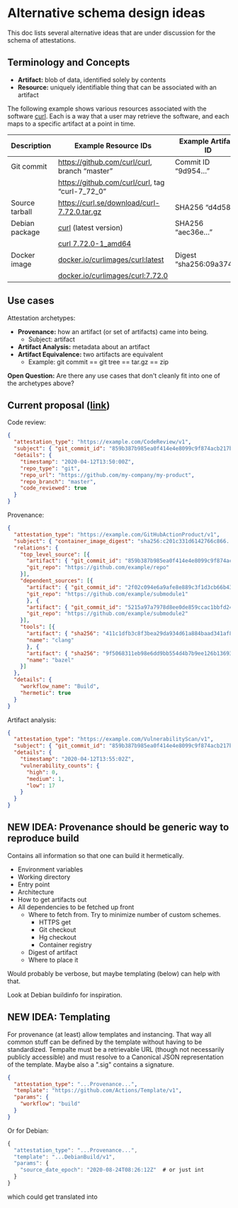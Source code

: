 # Alternative schema design ideas

This doc lists several alternative ideas that are under discussion for the
schema of attestations.

## Terminology and Concepts

*   **Artifact:** blob of data, identified solely by contents
*   **Resource:** uniquely identifiable thing that can be associated with an
    artifact

The following example shows various resources associated with the software
[curl](https://curl.se). Each is a way that a user may retrieve the software,
and each maps to a specific artifact at a point in time.

| Description    | Example Resource IDs                            | Example Artifact ID     |
| -------------- | ----------------------------------------------- | -------------------     |
| Git commit     | https://github.com/curl/curl, branch “master”   | Commit ID “9d954…”      |
|                | https://github.com/curl/curl, tag “curl-7_72_0” |                         |
| Source tarball | https://curl.se/download/curl-7.72.0.tar.gz     | SHA256 “d4d58…”         |
| Debian package | [curl][curl-debian] (latest version)            | SHA256 “aec36e…”        |
|                | [curl 7.72.0-1_amd64][curl-debian]              |                         |
| Docker image   | [docker.io/curlimages/curl:latest][curl-docker] | Digest “sha256:09a374…” |
|                | [docker.io/curlimages/curl:7.72.0][curl-docker] |                         |

[curl-debian]: https://packages.debian.org/search?keywords=curl
[curl-docker]: https://hub.docker.com/r/curlimages/curl

## Use cases

Attestation archetypes:

*   **Provenance:** how an artifact (or set of artifacts) came into being.
    *   Subject: artifact
*   **Artifact Analysis:** metadata about an artifact
*   **Artifact Equivalence:** two artifacts are equivalent
    *   Example: git commit == git tree == tar.gz == zip

**Open Question:** Are there any use cases that don't cleanly fit into one of
the archetypes above?

## Current proposal ([link](README.md))

Code review:

```json
{
  "attestation_type": "https://example.com/CodeReview/v1",
  "subject": { "git_commit_id": "859b387b985ea0f414e4e8099c9f874acb217b94" },
  "details": {
    "timestamp": "2020-04-12T13:50:00Z",
    "repo_type": "git",
    "repo_url": "https://github.com/my-company/my-product",
    "repo_branch": "master",
    "code_reviewed": true
  }
}
```

Provenance:

```json
{
  "attestation_type": "https://example.com/GitHubActionProduct/v1",
  "subject": { "container_image_digest": "sha256:c201c331d6142766c866..." },
  "relations": {
    "top_level_source": [{
      "artifact": { "git_commit_id": "859b387b985ea0f414e4e8099c9f874acb217b94" },
      "git_repo": "https://github.com/example/repo"
    }],
    "dependent_sources": [{
      "artifact": { "git_commit_id": "2f02c094e6a9afe8e889c3f1d3cb66b437797af4" },
      "git_repo": "https://github.com/example/submodule1"
      }, {
      "artifact": { "git_commit_id": "5215a97a7978d8ee0de859ccac1bbfd2475bfe92" },
      "git_repo": "https://github.com/example/submodule2"
    }],
    "tools": [{
      "artifact": { "sha256": "411c1dfb3c8f3bea29da934d61a884baad341af8..." },
      "name": "clang"
      }, {
      "artifact": { "sha256": "9f5068311eb98e6dd9bb554d4b7b9ee126b13693..." },
      "name": "bazel"
    }]
  },
  "details": {
    "workflow_name": "Build",
    "hermetic": true
  }
}
```

Artifact analysis:

```json
{
  "attestation_type": "https://example.com/VulnerabilityScan/v1",
  "subject": { "git_commit_id": "859b387b985ea0f414e4e8099c9f874acb217b94" },
  "details": {
    "timestamp": "2020-04-12T13:55:02Z",
    "vulnerability_counts": {
      "high": 0,
      "medium": 1,
      "low": 17
    }
  }
}
```

## NEW IDEA: Provenance should be generic way to reproduce build

Contains all information so that one can build it hermetically.

*   Environment variables
*   Working directory
*   Entry point
*   Architecture
*   How to get artifacts out
*   All dependencies to be fetched up front
    *   Where to fetch from. Try to minimize number of custom schemes.
        *   HTTPS get
        *   Git checkout
        *   Hg checkout
        *   Container registry
    *   Digest of artifact
    *   Where to place it

Would probably be verbose, but maybe templating (below) can help with that.

Look at Debian buildinfo for inspiration.

## NEW IDEA: Templating

For provenance (at least) allow templates and instancing. That way all common
stuff can be defined by the template without having to be standardized. Tempalte
must be a retrievable URL (though not necessarily publicly accessible) and must
resolve to a Canonical JSON representation of the template. Maybe also a ".sig"
contains a signature.

```json
{
  "attestation_type": "...Provenance...",
  "template": "https://github.com/Actions/Template/v1",
  "params": {
    "workflow": "build"
  }
}
```

Or for Debian:

```javascript
{
  "attestation_type": "...Provenance...",
  "template": "...DebianBuild/v1",
  "params": {
    "source_date_epoch": "2020-08-24T08:26:12Z"  # or just int
  }
}
```

which could get translated into


